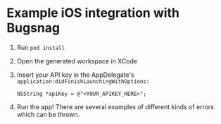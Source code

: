 # Example iOS integration with Bugsnag

1. Run `pod install`
2. Open the generated workspace in XCode
3. Insert your API key in the AppDelegate's `application:didFinishLaunchingWithOptions:`

    `NSString *apiKey = @"<YOUR_APIKEY_HERE>";`

4. Run the app! There are several examples of different kinds of errors which can be thrown.

